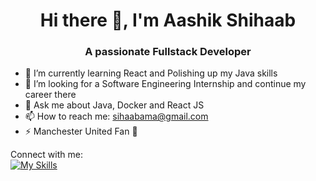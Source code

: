 

<h1 align="center"> Hi there 👋, I'm Aashik Shihaab </h1>
<h3 align="center"> A passionate Fullstack Developer </h2>

* 🌱 I’m currently learning React and Polishing up my Java skills
* 🤔 I’m looking for a Software Engineering Internship and continue my career there
* 💬 Ask me about Java, Docker and React JS 
* 📫 How to reach me: sihaabama@gmail.com
* ⚡ Manchester United Fan 👹

Connect with me:
<a href="https://www.linkedin.com/in/aashik-shihaab/"> <br> [![My Skills](https://skillicons.dev/icons?i=linkedin&theme=light)](https://skillicons.dev)</a> 




<!--
**aashikkk/aashikkk** is a ✨ _special_ ✨ repository because its `README.md` (this file) appears on your GitHub profile.

Here are some ideas to get you started:

- 🔭 I’m currently working on ...
- 🌱 I’m currently learning ...
- 👯 I’m looking to collaborate on ...
- 🤔 I’m looking for help with ...
- 

- 😄 Pronouns: ...
- ⚡ Fun fact: ...
-->
